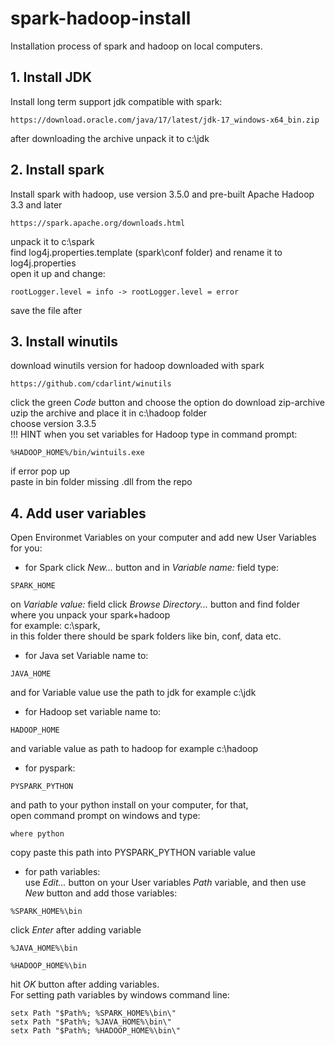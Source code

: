 # spark-hadoop-install
Installation process of spark and hadoop on local computers.

## 1. Install JDK
Install long term support jdk compatible with spark:
```
https://download.oracle.com/java/17/latest/jdk-17_windows-x64_bin.zip
```
after downloading the archive unpack it to c:\jdk

## 2. Install spark
Install spark with hadoop, use version 3.5.0 and pre-built Apache Hadoop 3.3 and later
```
https://spark.apache.org/downloads.html
```
unpack it to c:\spark  
find log4j.properties.template (spark\conf folder) and rename it to log4j.properties  
open it up and change:
```
rootLogger.level = info -> rootLogger.level = error
```
save the file after
## 3. Install winutils
download winutils version for hadoop downloaded with spark
```
https://github.com/cdarlint/winutils
```
click the green *Code* button and choose the option do download zip-archive  
uzip the archive and place it in c:\hadoop folder  
choose version 3.3.5  
!!! HINT when you set variables for Hadoop type in command prompt:
```
%HADOOP_HOME%/bin/wintuils.exe
```
if error pop up  
paste in bin folder missing .dll from the repo

## 4. Add user variables
Open Environmet Variables on your computer and add new User Variables for you:

* for Spark
click *New...* button and in *Variable name:* field type:
```
SPARK_HOME
```
on *Variable value:* field click *Browse Directory...* button and find folder where you unpack your spark+hadoop  
for example: c:\spark,  
in this folder there should be spark folders like bin, conf, data etc.

* for Java set Variable name to:
```
JAVA_HOME
```
and for Variable value use the path to jdk for example c:\jdk

* for Hadoop set variable name to:
```
HADOOP_HOME
```
and variable value as path to hadoop for example c:\hadoop

* for pyspark:
```
PYSPARK_PYTHON
```
and path to your python install on your computer, for that,  
open command prompt on windows and type:
```
where python
```
copy paste this path into PYSPARK_PYTHON variable value

* for path variables:  
use *Edit...* button on your User variables *Path* variable, and then use *New* button and add those variables:
```
%SPARK_HOME%\bin
```
click *Enter* after adding variable
```
%JAVA_HOME%\bin
```
```
%HADOOP_HOME%\bin
```
hit *OK* button after adding variables.  
For setting path variables by windows command line:  
```
setx Path "$Path%; %SPARK_HOME%\bin\"
setx Path "$Path%; %JAVA_HOME%\bin\"
setx Path "$Path%; %HADOOP_HOME%\bin\"
```




